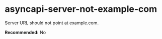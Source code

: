 # asyncapi-server-not-example-com

Server URL should not point at example.com.

**Recommended:** No

